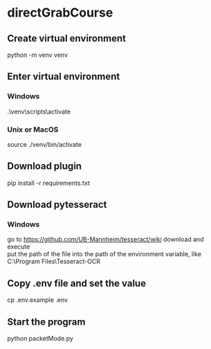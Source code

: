 # directGrabCourse


## Create virtual environment
python -m venv venv


## Enter virtual environment
### Windows
.\venv\scripts\activate
### Unix or MacOS
source ./venv/bin/activate


## Download plugin
pip install -r requirements.txt


## Download pytesseract
### Windows
go to https://github.com/UB-Mannheim/tesseract/wiki download and execute  
put the path of the file into the path of the environment variable, like C:\Program Files\Tesseract-OCR


## Copy .env file and set the value
cp .env.example .env

## Start the program
python packetMode.py
